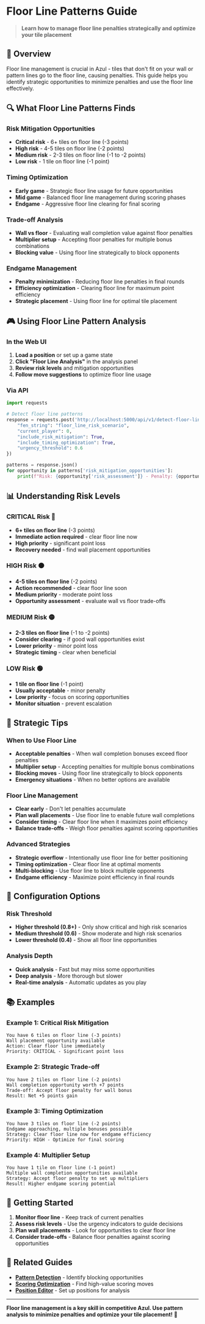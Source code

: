 # Floor Line Patterns Guide

> **Learn how to manage floor line penalties strategically and optimize your tile placement**

## 🎯 **Overview**

Floor line management is crucial in Azul - tiles that don't fit on your wall or pattern lines go to the floor line, causing penalties. This guide helps you identify strategic opportunities to minimize penalties and use the floor line effectively.

## 🔍 **What Floor Line Patterns Finds**

### **Risk Mitigation Opportunities**
- **Critical risk** - 6+ tiles on floor line (-3 points)
- **High risk** - 4-5 tiles on floor line (-2 points)
- **Medium risk** - 2-3 tiles on floor line (-1 to -2 points)
- **Low risk** - 1 tile on floor line (-1 point)

### **Timing Optimization**
- **Early game** - Strategic floor line usage for future opportunities
- **Mid game** - Balanced floor line management during scoring phases
- **Endgame** - Aggressive floor line clearing for final scoring

### **Trade-off Analysis**
- **Wall vs floor** - Evaluating wall completion value against floor penalties
- **Multiplier setup** - Accepting floor penalties for multiple bonus combinations
- **Blocking value** - Using floor line strategically to block opponents

### **Endgame Management**
- **Penalty minimization** - Reducing floor line penalties in final rounds
- **Efficiency optimization** - Clearing floor line for maximum point efficiency
- **Strategic placement** - Using floor line for optimal tile placement

## 🎮 **Using Floor Line Pattern Analysis**

### **In the Web UI**
1. **Load a position** or set up a game state
2. **Click "Floor Line Analysis"** in the analysis panel
3. **Review risk levels** and mitigation opportunities
4. **Follow move suggestions** to optimize floor line usage

### **Via API**
```python
import requests

# Detect floor line patterns
response = requests.post('http://localhost:5000/api/v1/detect-floor-line-patterns', json={
    "fen_string": "floor_line_risk_scenario",
    "current_player": 0,
    "include_risk_mitigation": True,
    "include_timing_optimization": True,
    "urgency_threshold": 0.6
})

patterns = response.json()
for opportunity in patterns['risk_mitigation_opportunities']:
    print(f"Risk: {opportunity['risk_assessment']} - Penalty: {opportunity['potential_penalty']}")
```

## 📊 **Understanding Risk Levels**

### **CRITICAL Risk** 🔴
- **6+ tiles on floor line** (-3 points)
- **Immediate action required** - clear floor line now
- **High priority** - significant point loss
- **Recovery needed** - find wall placement opportunities

### **HIGH Risk** 🟠
- **4-5 tiles on floor line** (-2 points)
- **Action recommended** - clear floor line soon
- **Medium priority** - moderate point loss
- **Opportunity assessment** - evaluate wall vs floor trade-offs

### **MEDIUM Risk** 🟡
- **2-3 tiles on floor line** (-1 to -2 points)
- **Consider clearing** - if good wall opportunities exist
- **Lower priority** - minor point loss
- **Strategic timing** - clear when beneficial

### **LOW Risk** 🟢
- **1 tile on floor line** (-1 point)
- **Usually acceptable** - minor penalty
- **Low priority** - focus on scoring opportunities
- **Monitor situation** - prevent escalation

## 🎯 **Strategic Tips**

### **When to Use Floor Line**
- **Acceptable penalties** - When wall completion bonuses exceed floor penalties
- **Multiplier setup** - Accepting penalties for multiple bonus combinations
- **Blocking moves** - Using floor line strategically to block opponents
- **Emergency situations** - When no better options are available

### **Floor Line Management**
- **Clear early** - Don't let penalties accumulate
- **Plan wall placements** - Use floor line to enable future wall completions
- **Consider timing** - Clear floor line when it maximizes point efficiency
- **Balance trade-offs** - Weigh floor penalties against scoring opportunities

### **Advanced Strategies**
- **Strategic overflow** - Intentionally use floor line for better positioning
- **Timing optimization** - Clear floor line at optimal moments
- **Multi-blocking** - Use floor line to block multiple opponents
- **Endgame efficiency** - Maximize point efficiency in final rounds

## 🔧 **Configuration Options**

### **Risk Threshold**
- **Higher threshold (0.8+)** - Only show critical and high risk scenarios
- **Medium threshold (0.6)** - Show moderate and high risk scenarios
- **Lower threshold (0.4)** - Show all floor line opportunities

### **Analysis Depth**
- **Quick analysis** - Fast but may miss some opportunities
- **Deep analysis** - More thorough but slower
- **Real-time analysis** - Automatic updates as you play

## 📚 **Examples**

### **Example 1: Critical Risk Mitigation**
```
You have 6 tiles on floor line (-3 points)
Wall placement opportunity available
Action: Clear floor line immediately
Priority: CRITICAL - Significant point loss
```

### **Example 2: Strategic Trade-off**
```
You have 2 tiles on floor line (-2 points)
Wall completion opportunity worth +7 points
Trade-off: Accept floor penalty for wall bonus
Result: Net +5 points gain
```

### **Example 3: Timing Optimization**
```
You have 3 tiles on floor line (-2 points)
Endgame approaching, multiple bonuses possible
Strategy: Clear floor line now for endgame efficiency
Priority: HIGH - Optimize for final scoring
```

### **Example 4: Multiplier Setup**
```
You have 1 tile on floor line (-1 point)
Multiple wall completion opportunities available
Strategy: Accept floor penalty to set up multipliers
Result: Higher endgame scoring potential
```

## 🚀 **Getting Started**

1. **Monitor floor line** - Keep track of current penalties
2. **Assess risk levels** - Use the urgency indicators to guide decisions
3. **Plan wall placements** - Look for opportunities to clear floor line
4. **Consider trade-offs** - Balance floor penalties against scoring opportunities

## 📖 **Related Guides**

- **[Pattern Detection](pattern-detection.md)** - Identify blocking opportunities
- **[Scoring Optimization](scoring-optimization.md)** - Find high-value scoring moves
- **[Position Editor](../competitive/position-editor.md)** - Set up positions for analysis

---

**Floor line management is a key skill in competitive Azul. Use pattern analysis to minimize penalties and optimize your tile placement!** 🎯 